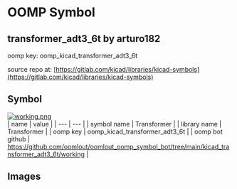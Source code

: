 # OOMP Symbol  
## transformer_adt3_6t  by arturo182  
  
oomp key: oomp_kicad_transformer_adt3_6t  
  
source repo at: [https://gitlab.com/kicad/libraries/kicad-symbols](https://gitlab.com/kicad/libraries/kicad-symbols)  
## Symbol  
  
[![working.png](working_600.png)](working.png)  
| name | value | 
| --- | --- | 
| symbol name | Transformer | 
| library name | Transformer | 
| oomp key | oomp_kicad_transformer_adt3_6t | 
| oomp bot github | https://github.com/oomlout/oomlout_oomp_symbol_bot/tree/main/kicad_transformer_adt3_6t/working | 
## Images  

